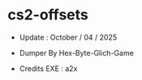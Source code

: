 # cs2-offsets

- Update : October / 04 / 2025 

- Dumper By Hex-Byte-Glich-Game

- Credits EXE : a2x

